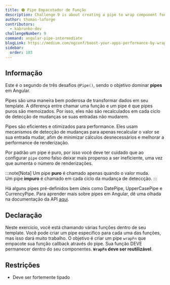 ```yaml
---
title: 🟠 Pipe Empacotador de Função
description: Challenge 9 is about creating a pipe to wrap component fonctions
author: thomas-laforge
contributors:
  - kabrunko-dev
challengeNumber: 9
command: angular-pipe-intermediate
blogLink: https://medium.com/ngconf/boost-your-apps-performance-by-wrapping-your-functions-inside-a-pipe-7e889a901d1d
sidebar:
  order: 103
---
```


## Informação

Este é o segundo de três desafios `@Pipe()`, sendo o objetivo dominar **pipes** em Angular.

Pipes são uma maneira bem poderosa de transformar dados em seu template. A diferença entre chamar uma função e um pipe é que pipes puros são memoizados. Por isso, eles não são recalculados em cada ciclo de detecção de mudanças se suas entradas não mudarem.

Pipes são eficientes e otimizados para performance. Eles usam mecanismos de detecção de mudanças para apenas recalcular o valor se sua entrada mudar, afim de minimizar cálculos desnecessários e melhorar a performance de renderização.

Por padrão um pipe é puro, por isso você deve ter cuidado que ao configurar `pipe` como falso deixar mais propenso a ser ineficiente, uma vez que aumenta o número de renderizações.

:::note[Nota]
Um pipe **puro** é chamado apenas quando o valor muda.\
Um pipe **impuro** é chamado em cada ciclo da mudança de deteccção.
:::

Há alguns pipes pré-definidos bem úteis como DatePipe, UpperCasePipe e CurrencyPipe. Para aprender mais sobre pipes em Angular, dê uma olhada na documentação da API [aqui](https://angular.io/guide/pipes).

## Declaração

Neste exercício, você está chamando várias funções dentro de seu template. Você pode criar um pipe específico para cada uma das funções, mas isso dará muito trabalho. O objetivo é criar um pipe `wrapFn` que empacote sua função callback através do pipe. Sua função DEVE permanecer dentro do seu componentes. **`WrapFn` deve ser reutilizável**.

## Restrições

- Deve ser fortemente tipado
